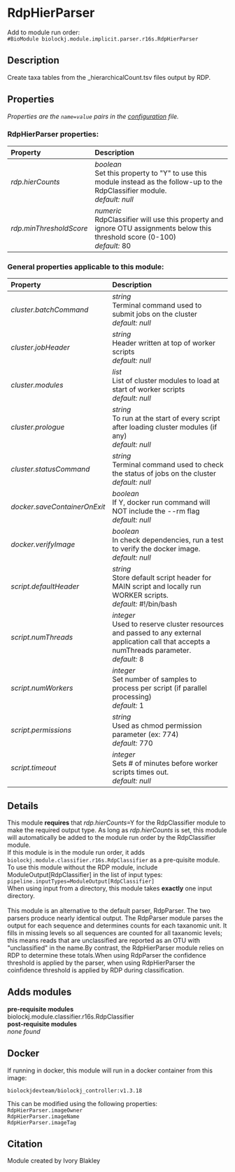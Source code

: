 # RdpHierParser
Add to module run order:                    
`#BioModule biolockj.module.implicit.parser.r16s.RdpHierParser`

## Description 
Create taxa tables from the _hierarchicalCount.tsv files output by RDP.

## Properties 
*Properties are the `name=value` pairs in the [configuration](../../../Configuration#properties) file.*                   

### RdpHierParser properties: 
| Property| Description |
| :--- | :--- |
| *rdp.hierCounts* | _boolean_ <br>Set this property to "Y" to use this module instead as the follow-up to the RdpClassifier module.<br>*default:*  *null* |
| *rdp.minThresholdScore* | _numeric_ <br>RdpClassifier will use this property and ignore OTU assignments below this threshold score (0-100)<br>*default:*  80 |

### General properties applicable to this module: 
| Property| Description |
| :--- | :--- |
| *cluster.batchCommand* | _string_ <br>Terminal command used to submit jobs on the cluster<br>*default:*  *null* |
| *cluster.jobHeader* | _string_ <br>Header written at top of worker scripts<br>*default:*  *null* |
| *cluster.modules* | _list_ <br>List of cluster modules to load at start of worker scripts<br>*default:*  *null* |
| *cluster.prologue* | _string_ <br>To run at the start of every script after loading cluster modules (if any)<br>*default:*  *null* |
| *cluster.statusCommand* | _string_ <br>Terminal command used to check the status of jobs on the cluster<br>*default:*  *null* |
| *docker.saveContainerOnExit* | _boolean_ <br>If Y, docker run command will NOT include the --rm flag<br>*default:*  *null* |
| *docker.verifyImage* | _boolean_ <br>In check dependencies, run a test to verify the docker image.<br>*default:*  *null* |
| *script.defaultHeader* | _string_ <br>Store default script header for MAIN script and locally run WORKER scripts.<br>*default:*  #!/bin/bash |
| *script.numThreads* | _integer_ <br>Used to reserve cluster resources and passed to any external application call that accepts a numThreads parameter.<br>*default:*  8 |
| *script.numWorkers* | _integer_ <br>Set number of samples to process per script (if parallel processing)<br>*default:*  1 |
| *script.permissions* | _string_ <br>Used as chmod permission parameter (ex: 774)<br>*default:*  770 |
| *script.timeout* | _integer_ <br>Sets # of minutes before worker scripts times out.<br>*default:*  *null* |

## Details 
This module **requires** that _rdp.hierCounts_=Y for the RdpClassifier module to make the required output type.  As long as _rdp.hierCounts_ is set, this module will automatically be added to the module run order by the RdpClassifier module.<br>If this module is in the module run order, it adds `biolockj.module.classifier.r16s.RdpClassifier` as a pre-quisite module. <br>To use this module without the RDP module, include ModuleOutput[RdpClassifier] in the list of input types:<br>`pipeline.inputTypes=ModuleOutput[RdpClassifier]`<br>When using input from a directory, this module takes **exactly** one input directory.<br><br>This module is an alternative to the default parser, RdpParser.  The two parsers produce nearly identical output. The RdpParser module parses the output for each sequence and determines counts for each taxanomic unit. It fills in missing levels so all sequences are counted for all taxanomic levels; this means reads that are unclassified are reported as an OTU with "unclassified" in the name.By contrast, the RdpHierParser module relies on RDP to determine these totals.When using RdpParser the confidence threshold is applied by the parser, when using RdpHierParser the coinfidence threshold is applied by RDP during classification.

## Adds modules 
**pre-requisite modules**                    
biolockj.module.classifier.r16s.RdpClassifier                   
**post-requisite modules**                    
*none found*                   

## Docker 
If running in docker, this module will run in a docker container from this image:<br>
```
biolockjdevteam/biolockj_controller:v1.3.18
```
This can be modified using the following properties:<br>
`RdpHierParser.imageOwner`<br>
`RdpHierParser.imageName`<br>
`RdpHierParser.imageTag`<br>

## Citation 
Module created by Ivory Blakley

